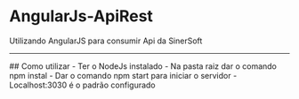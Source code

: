 # AngularJs-ApiRest
 Utilizando AngularJS para consumir Api da SinerSoft

<hr>
## Como utilizar
 - Ter o NodeJs instalado
 - Na pasta raiz dar o comando npm instal
 - Dar o comando npm start para iniciar o servidor
 - Localhost:3030 é o padrão configurado
